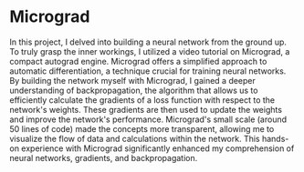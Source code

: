# Micrograd

In this project, I delved into building a neural network from the ground up. To truly grasp the inner workings, I utilized a video tutorial on Micrograd, a compact autograd engine. Micrograd offers a simplified approach to automatic differentiation, a technique crucial for training neural networks. By building the network myself with Micrograd, I gained a deeper understanding of backpropagation, the algorithm that allows us to efficiently calculate the gradients of a loss function with respect to the network's weights. These gradients are then used to update the weights and improve the network's performance.  Micrograd's small scale (around 50 lines of code) made the concepts more transparent, allowing me to visualize the flow of data and calculations within the network. This hands-on experience with Micrograd significantly enhanced my comprehension of neural networks, gradients, and backpropagation.
